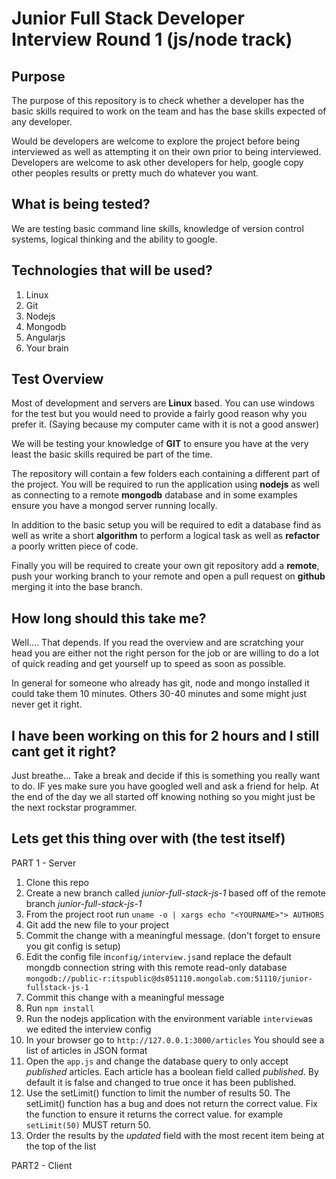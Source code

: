 Junior Full Stack Developer Interview Round 1 (js/node track)
==================================

Purpose
-------
The purpose of this repository is to check whether a developer has the basic skills required to work on the team and has the base skills expected of any developer.

Would be developers are welcome to explore the project before being interviewed as well as attempting it on their own prior to being interviewed. Developers are welcome to ask other developers for help, google copy other peoples results or pretty much do whatever you want.

What is being tested?
---------------------

We are testing basic command line skills, knowledge of version control systems, logical thinking and the ability to google.

Technologies that will be used?
-------------------------------

 1. Linux 
 2. Git
 3. Nodejs 
 4. Mongodb
 5. Angularjs
 6. Your brain

Test Overview
-------------

Most of development and servers are **Linux** based.  You can use windows for the test but you would need to provide a fairly good reason why you prefer it. (Saying because my computer came with it is not a good answer)

We will be testing your knowledge of **GIT** to ensure you have at the very least the basic skills required be part of the time.

The repository will contain a few folders each containing a different part of the project. You will be required to run the application using **nodejs** as well as connecting to a remote **mongodb** database and in some examples ensure you have a mongod server running locally.

In addition to the basic setup you will be required to edit a database find as well as write a short **algorithm** to perform a logical task as well as **refactor** a poorly written piece of code.

Finally you will be required to create your own git repository add a **remote**, push your working branch to your remote and open a pull request on **github** merging it into the base branch.

How long should this take me?
-----------------------------
Well.... That depends. If you read the overview and are scratching your head you are either not the right person for the job or are willing to do a lot of quick reading and get yourself up to speed as soon as possible.

In general for someone who already has git, node and mongo installed it could take them 10 minutes. Others 30-40 minutes and some might just never get it right.

I have been working on this for 2 hours and I still cant get it right?
----------------------------------------------------------------------

Just breathe... Take a break and decide if this is something you really want to do. IF yes make sure you have googled well and ask a friend for help. At the end of the day we all started off knowing nothing so you might just be the next rockstar programmer.

Lets get this thing over with (the test itself)
-----------------------------------------------

PART 1 - Server

 1. Clone this repo
 2. Create a new branch called *junior-full-stack-js-1* based off of the remote branch *junior-full-stack-js-1* 
 3. From the project root run  `uname -o | xargs echo "<YOURNAME>"> AUTHORS`
 4. Git add the new file to your project
 5. Commit the change with a meaningful message. (don't forget to ensure you git config is setup)
 6. Edit the config file in`config/interview.js`and replace the default mongdb connection string with this remote read-only database `mongodb://public-r:itspublic@ds051110.mongolab.com:51110/junior-fullstack-js-1` 
 7. Commit this change with a meaningful message
 8. Run `npm install`
 8. Run the nodejs application with the environment variable `interview`as we edited the interview config
 9. In your browser go to `http://127.0.0.1:3000/articles` You should see a list of articles in JSON format
 10. Open the `app.js` and change the database query to only accept *published* articles. Each article has a boolean field called *published*. By default it is false and changed to true once it has been published.
 11. Use the setLimit() function to limit the number of results 50. The setLimit() function has a bug and does not return the correct value. Fix the function to ensure it returns the correct value. for example `setLimit(50)` MUST return 50.
 12. Order the results by the *updated* field with the most recent item being at the top of the list


PART2 - Client
